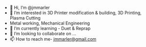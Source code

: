 - 👋 Hi, I’m @jmmarler
- 👀 I’m interested in 3D Printer modification & building, 3D Printing, Plasma Cutting
- Metal working, Mechanical Engineering
- 🌱 I’m currently learning - Duet & Reprap
- 💞️ I’m looking to collaborate on ...
- 📫 How to reach me- jmmarler@gmail.com

<!---
jmmarler/jmmarler is a ✨ special ✨ repository because its `README.md` (this file) appears on your GitHub profile.
You can click the Preview link to take a look at your changes.
--->

